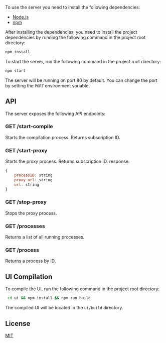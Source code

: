 To use the server you need to install the following dependencies:
- [Node.js](https://nodejs.org/en/)
- [npm](https://www.npmjs.com/)

After installing the dependencies, you need to install the project dependencies by running the following command in the project root directory:
```bash
npm install
```

To start the server, run the following command in the project root directory:
```bash
npm start
```

The server will be running on port 80 by default. You can change the port by setting the `PORT` environment variable.

## API
The server exposes the following API endpoints:

### GET /start-compile
Starts the compilation process. Returns subscription ID.

### GET /start-proxy
Starts the proxy process. Returns subscription ID.
response:
```js
{
    processID: string
    proxy_url: string
    url: string
}
```

### GET /stop-proxy
Stops the proxy process. 

### GET /processes
Returns a list of all running processes.

### GET /process 
Returns a process by ID. 

## UI Compilation
To compile the UI, run the following command in the project root directory:
```bash
 cd ui && npm install && npm run build
```

The compiled UI will be located in the `ui/build` directory.

## License
[MIT](https://choosealicense.com/licenses/mit/)
